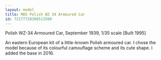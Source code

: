 ```yaml
---
layout: model
title: M85 Polish WZ 34 Armoured Car
id: 72177720308513500
---
```


Polish WZ-34 Armoured Car, September 1939, 1/35 scale
[Built 1995]

An eastern European kit of a little-known Polish armoured car. I chose the model because of its colourful camouflage scheme and its cute shape.
I added the base in 2016.




